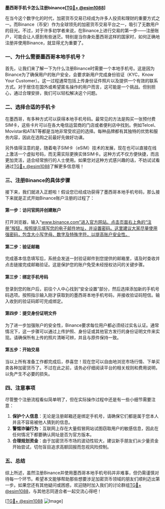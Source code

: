 **墨西哥手机卡怎么注册binance[[TG💪+ @esim1088](https://t.me/s/esim1088)]**

在当今这个数字化的时代，加密货币交易已经成为许多人投资和理财的重要方式之一。而Binance（币安）作为全球领先的加密货币交易平台之一，吸引了无数用户的目光。不过，对于许多初学者来说，在Binance上进行交易的第一步——注册账户，可能会让人感到有些迷茫。特别是当你身处墨西哥这样的国家时，如何正确地注册并使用Binance，就显得尤为重要了。

### 一、为什么需要墨西哥本地手机号？

首先，让我们来了解一下为什么注册Binance时需要一个本地手机号。这是因为Binance为了确保用户的账户安全，会要求新用户完成身份验证（KYC，Know Your Customer）。这一过程通常包括上传身份证件照片以及提供一个有效的联系方式。对于居住在国外或希望匿名操作的用户而言，这可能是一个挑战。但别担心，通过合理安排，我们可以轻松解决这个问题。

### 二、选择合适的手机卡

在墨西哥，有多种方式可以获得本地手机号码。最常见的方法是购买一张预付费SIM卡，这些卡片可以在各大电信运营商的门店或者便利店中找到。例如Telcel、Movistar和AT&T等都是当地非常受欢迎的选择。每种品牌都有其独特的优势和服务内容，因此在选购之前最好先做好功课。

另外值得注意的是，随着电子SIM卡（eSIM）技术的发展，现在也可以直接在线上激活一个虚拟号码，而无需实际更换实体SIM卡。这种方式不仅方便快捷，而且更加灵活，适合经常旅行的人士使用。如果您对这种方式感兴趣的话，不妨试试看通过[TG💪+ @esim1088](https://t.me/s/esim1088)了解更多信息哦！

### 三、注册Binance的具体步骤

接下来，我们就进入正题啦！假设您已经成功获得了墨西哥本地手机号码，那么接下来就是正式开始Binance账户注册的过程了：

#### 第一步：访问官网并创建账户
打开浏览器，输入“www.binance.com”进入官方网站。点击页面右上角的“注册”按钮，按照提示填写您的电子邮件地址，并设置密码。这里建议大家尽量使用强密码，包含大小写字母、数字及特殊字符，以提高账户安全性。

#### 第二步：验证邮箱
完成基本信息填写后，系统会发送一封验证邮件到您提供的邮箱里，请及时查收并点击链接完成邮箱验证。这是保护您的账户免受未经授权访问的关键步骤。

#### 第三步：绑定手机号码
登录到您的账户后，前往个人中心找到“安全设置”部分，然后选择添加新的手机号码选项。按照指示输入刚才获取到的墨西哥本地手机号码，并接收验证码短信。输入收到的验证码即可完成绑定。

#### 第四步：提交身份证明文件
为了进一步加强账户的安全性，Binance要求每位用户都必须经过实名认证。通常情况下，这一步骤可以通过上传护照、身份证或其他官方发行的身份证明文件来实现。请确保所有上传的照片清晰可辨，并且与原件保持一致。

#### 第五步：开始交易
当以上所有准备工作都完成后，恭喜您！现在您可以自由地浏览市场行情、下单买卖各种加密货币了。不过在此之前，请务必仔细阅读平台的相关规则和费用说明，以免产生不必要的损失。

### 四、注意事项

尽管整个注册流程看似简单明了，但在实际操作过程中还是有一些小细节需要注意：

1. **保护个人信息**：无论是注册邮箱还是绑定手机号，请确保它们都是属于您本人并且不容易被他人猜到的信息。
2. **警惕诈骗行为**：互联网上存在大量假冒网站试图窃取用户的敏感信息，因此在任何情况下都要确认网址是否为官方版本。
3. **合理规划资金**：由于加密货币市场的波动性较大，建议新手朋友们从少量资金开始尝试，切勿盲目追求高额回报而忽视风险控制。

### 五、总结

综上所述，虽然注册Binance并使用墨西哥本地手机号码并非难事，但仍需谨慎对待每一个环节。希望本文能够帮助那些想要涉足加密货币领域的朋友们顺利迈出第一步。如果您还有其他疑问或困惑，欢迎随时加入我们的讨论群组[TG💪+ @esim1088](https://t.me/s/esim1088)，与其他志同道合者一起交流心得吧！

[[TG💪+ @esim1088](https://t.me/s/esim1088) ![Image](https://i.postimg.cc/4NQfJmqS/Snipaste-2025-05-13-00-14-12.png)]